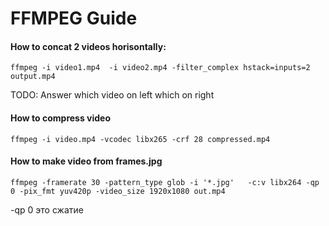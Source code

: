 # FFMPEG Guide

#### How to concat 2 videos horisontally:
```
ffmpeg -i video1.mp4  -i video2.mp4 -filter_complex hstack=inputs=2 output.mp4
```
TODO: Answer which video on left which on right

#### How to compress video
```
ffmpeg -i video.mp4 -vcodec libx265 -crf 28 compressed.mp4
```

#### How to make video from frames.jpg
```
ffmpeg -framerate 30 -pattern_type glob -i '*.jpg'   -c:v libx264 -qp 0 -pix_fmt yuv420p -video_size 1920x1080 out.mp4
```
-qp 0 это сжатие
